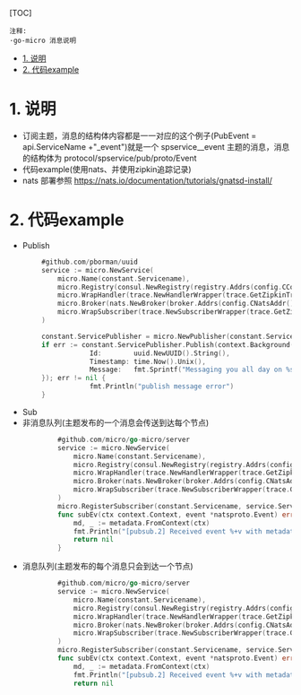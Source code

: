 [TOC]

```
注释:
·go-micro 消息说明
```

<!-- TOC -->

- [1. 说明](#1-%E8%AF%B4%E6%98%8E)
- [2. 代码example](#2-%E4%BB%A3%E7%A0%81example)

<!-- /TOC -->

# 1. 说明
+ 订阅主题，消息的结构体内容都是一一对应的这个例子(PubEvent = api.ServiceName +"_event")就是一个 spservice__event 主题的消息，消息的结构体为 protocol/spservice/pub/proto/Event
+ 代码example(使用nats、并使用zipkin追踪记录)
+ nats 部署参照 https://nats.io/documentation/tutorials/gnatsd-install/

# 2. 代码example
+ Publish
```go
        #github.com/pborman/uuid
		service := micro.NewService(
			micro.Name(constant.Servicename),
			micro.Registry(consul.NewRegistry(registry.Addrs(config.CConsulAddr()))),
			micro.WrapHandler(trace.NewHandlerWrapper(trace.GetZipkinTracer())),
			micro.Broker(nats.NewBroker(broker.Addrs(config.CNatsAddr()))),
			micro.WrapSubscriber(trace.NewSubscriberWrapper(trace.GetZipkinTracer())),
		)

		constant.ServicePublisher = micro.NewPublisher(constant.Servicename, service.Client())
		if err := constant.ServicePublisher.Publish(context.Background(), &natsproto.Event{
					Id:        uuid.NewUUID().String(),
					Timestamp: time.Now().Unix(),
					Message:   fmt.Sprintf("Messaging you all day on %s and index:%s", constant.Servicename,strconv.Itoa(index)),
		}); err != nil {
					fmt.Println("publish message error")
        }
```

+ Sub
 + 非消息队列(主题发布的一个消息会传送到达每个节点)

```go
            #github.com/micro/go-micro/server
            service := micro.NewService(
				micro.Name(constant.Servicename),
				micro.Registry(consul.NewRegistry(registry.Addrs(config.CConsulAddr()))),
				micro.WrapHandler(trace.NewHandlerWrapper(trace.GetZipkinTracer())),
				micro.Broker(nats.NewBroker(broker.Addrs(config.CNatsAddr()))),
				micro.WrapSubscriber(trace.NewSubscriberWrapper(trace.GetZipkinTracer())),
			)
			micro.RegisterSubscriber(constant.Servicename, service.Server(), subEv,server)
			func subEv(ctx context.Context, event *natsproto.Event) error {
				md, _ := metadata.FromContext(ctx)
				fmt.Println("[pubsub.2] Received event %+v with metadata %+v\n", event, md)
				return nil
			}
```


  + 消息队列(主题发布的每个消息只会到达一个节点)

```go
            #github.com/micro/go-micro/server
            service := micro.NewService(
				micro.Name(constant.Servicename),
				micro.Registry(consul.NewRegistry(registry.Addrs(config.CConsulAddr()))),
				micro.WrapHandler(trace.NewHandlerWrapper(trace.GetZipkinTracer())),
				micro.Broker(nats.NewBroker(broker.Addrs(config.CNatsAddr()))),
				micro.WrapSubscriber(trace.NewSubscriberWrapper(trace.GetZipkinTracer())),
			)
			micro.RegisterSubscriber(constant.Servicename, service.Server(), subEv,server.SubscriberQueue("queue.pubsub"))
			func subEv(ctx context.Context, event *natsproto.Event) error {
				md, _ := metadata.FromContext(ctx)
				fmt.Println("[pubsub.2] Received event %+v with metadata %+v\n", event, md)
				return nil
```
